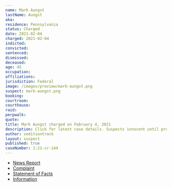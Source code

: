 ```yaml
---
name: Mark Aungst
lastName: Aungst
aka:
residence: Pennsylvania
status: Charged
date: 2021-02-04
charged: 2021-02-04
indicted:
convicted: 
sentenced: 
dismissed: 
deceased:
age: 45
occupation:
affiliations:
jurisdiction: Federal
image: /images/preview/mark-aungst.png
suspect: mark-aungst.png
booking:
courtroom:
courthouse:
raid:
perpwalk:
quote:
title: Mark Aungst charged on February 4, 2021
description: Click for latest case details. Suspects innocent until proven guilty.
author: seditiontrack
layout: suspect
published: true
caseNumber: 1:21-cr-144
---
```

- [News Report](https://www.pennlive.com/news/2021/02/lycoming-county-man-woman-charged-with-breaking-into-the-us-capitol-during-riot.html)
- [Complaint](https://extremism.gwu.edu/sites/g/files/zaxdzs2191/f/Mark%20Aungst%20and%20Tammy%20Bronsburg%20Criminal%20Complaint.pdf)
- [Statement of Facts](https://www.justice.gov/usao-dc/case-multi-defendant/file/1365926/download)
- [Information](https://www.justice.gov/usao-dc/case-multi-defendant/file/1377901/download)
